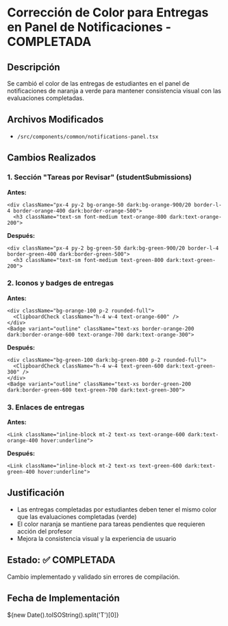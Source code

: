 # Corrección de Color para Entregas en Panel de Notificaciones - COMPLETADA

## Descripción
Se cambió el color de las entregas de estudiantes en el panel de notificaciones de naranja a verde para mantener consistencia visual con las evaluaciones completadas.

## Archivos Modificados
- `/src/components/common/notifications-panel.tsx`

## Cambios Realizados

### 1. Sección "Tareas por Revisar" (studentSubmissions)
**Antes:**
```tsx
<div className="px-4 py-2 bg-orange-50 dark:bg-orange-900/20 border-l-4 border-orange-400 dark:border-orange-500">
  <h3 className="text-sm font-medium text-orange-800 dark:text-orange-200">
```

**Después:**
```tsx
<div className="px-4 py-2 bg-green-50 dark:bg-green-900/20 border-l-4 border-green-400 dark:border-green-500">
  <h3 className="text-sm font-medium text-green-800 dark:text-green-200">
```

### 2. Iconos y badges de entregas
**Antes:**
```tsx
<div className="bg-orange-100 p-2 rounded-full">
  <ClipboardCheck className="h-4 w-4 text-orange-600" />
</div>
<Badge variant="outline" className="text-xs border-orange-200 dark:border-orange-600 text-orange-700 dark:text-orange-300">
```

**Después:**
```tsx
<div className="bg-green-100 dark:bg-green-800 p-2 rounded-full">
  <ClipboardCheck className="h-4 w-4 text-green-600 dark:text-green-300" />
</div>
<Badge variant="outline" className="text-xs border-green-200 dark:border-green-600 text-green-700 dark:text-green-300">
```

### 3. Enlaces de entregas
**Antes:**
```tsx
<Link className="inline-block mt-2 text-xs text-orange-600 dark:text-orange-400 hover:underline">
```

**Después:**
```tsx
<Link className="inline-block mt-2 text-xs text-green-600 dark:text-green-400 hover:underline">
```

## Justificación
- Las entregas completadas por estudiantes deben tener el mismo color que las evaluaciones completadas (verde)
- El color naranja se mantiene para tareas pendientes que requieren acción del profesor
- Mejora la consistencia visual y la experiencia de usuario

## Estado: ✅ COMPLETADA
Cambio implementado y validado sin errores de compilación.

## Fecha de Implementación
${new Date().toISOString().split('T')[0]}
